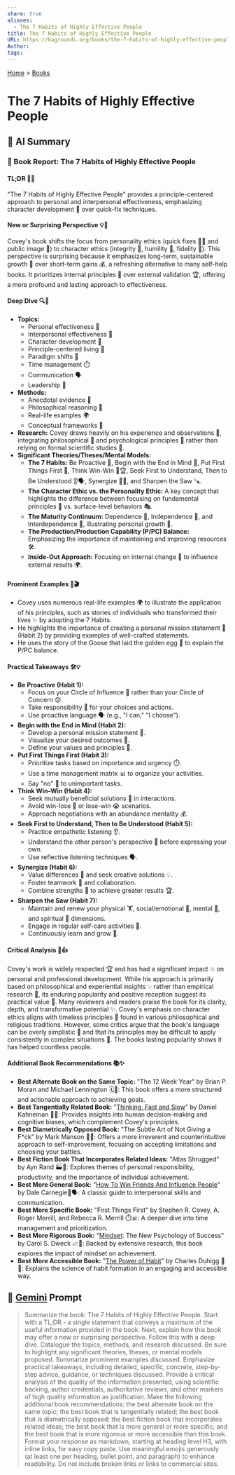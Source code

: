 ```yaml
---
share: true
aliases:
  - The 7 Habits of Highly Effective People
title: The 7 Habits of Highly Effective People
URL: https://bagrounds.org/books/the-7-habits-of-highly-effective-people
Author: 
tags: 
---
```

[Home](../index.md) > [Books](./index.md)  
# The 7 Habits of Highly Effective People  
## 🤖 AI Summary  
### 📖 Book Report: The 7 Habits of Highly Effective People  
  
#### TL;DR 🎯🌟  
  
"The 7 Habits of Highly Effective People" provides a principle-centered approach to personal and interpersonal effectiveness, emphasizing character development 💖 over quick-fix techniques.  
  
#### New or Surprising Perspective 💡🤯  
  
Covey's book shifts the focus from personality ethics (quick fixes 🏃‍♂️ and public image 📸) to character ethics (integrity 🤝, humility 🙏, fidelity 🔐). This perspective is surprising because it emphasizes long-term, sustainable growth 🌱 over short-term gains 💰, a refreshing alternative to many self-help books. It prioritizes internal principles 🧭 over external validation 🏆, offering a more profound and lasting approach to effectiveness.  
  
#### Deep Dive 🔍🧐  
  
* **Topics:**  
    * Personal effectiveness 👤  
    * Interpersonal effectiveness 🤝  
    * Character development 💖  
    * Principle-centered living 🌟  
    * Paradigm shifts 🔄  
    * Time management ⏱️  
    * Communication 🗣️  
    * Leadership 👑  
* **Methods:**  
    * Anecdotal evidence 📖  
    * Philosophical reasoning 🤔  
    * Real-life examples 🌍  
    * Conceptual frameworks 🧩  
* **Research:** Covey draws heavily on his experience and observations 👀, integrating philosophical 📜 and psychological principles 🧠 rather than relying on formal scientific studies 🔬.  
* **Significant Theories/Theses/Mental Models:**  
    * **The 7 Habits:** Be Proactive 🙋, Begin with the End in Mind 🏁, Put First Things First 🥇, Think Win-Win 🤝🏆, Seek First to Understand, Then to Be Understood 👂🗣️, Synergize 🤝✨, and Sharpen the Saw 🪚.  
    * **The Character Ethic vs. the Personality Ethic:** A key concept that highlights the difference between focusing on fundamental principles 🌳 vs. surface-level behaviors 🎭.  
    * **The Maturity Continuum:** Dependence 👶, Independence 🧍, and Interdependence 🤝, illustrating personal growth 🌱.  
    * **The Production/Production Capability (P/PC) Balance:** Emphasizing the importance of maintaining and improving resources 🛠️.  
    * **Inside-Out Approach:** Focusing on internal change 🧘 to influence external results 🌍.  
  
#### Prominent Examples 🌟🎬  
  
* Covey uses numerous real-life examples 🌍 to illustrate the application of his principles, such as stories of individuals who transformed their lives ✨ by adopting the 7 Habits.  
* He highlights the importance of creating a personal mission statement 📝 (Habit 2) by providing examples of well-crafted statements.  
* He uses the story of the Goose that laid the golden egg 🥚 to explain the P/PC balance.  
  
#### Practical Takeaways 🛠️💡  
  
* **Be Proactive (Habit 1):**  
    * Focus on your Circle of Influence 🎯 rather than your Circle of Concern 😟.  
    * Take responsibility 🙋 for your choices and actions.  
    * Use proactive language 🗣️ (e.g., "I can," "I choose").  
* **Begin with the End in Mind (Habit 2):**  
    * Develop a personal mission statement 📝.  
    * Visualize your desired outcomes 🔮.  
    * Define your values and principles 🧭.  
* **Put First Things First (Habit 3):**  
    * Prioritize tasks based on importance and urgency ⏱️.  
    * Use a time management matrix 📊 to organize your activities.  
    * Say "no" 🙅 to unimportant tasks.  
* **Think Win-Win (Habit 4):**  
    * Seek mutually beneficial solutions 🤝 in interactions.  
    * Avoid win-lose 🥊 or lose-win 😭 scenarios.  
    * Approach negotiations with an abundance mentality 💰.  
* **Seek First to Understand, Then to Be Understood (Habit 5):**  
    * Practice empathetic listening 👂.  
    * Understand the other person's perspective 🤔 before expressing your own.  
    * Use reflective listening techniques 🗣️.  
* **Synergize (Habit 6):**  
    * Value differences 🌈 and seek creative solutions 💡.  
    * Foster teamwork 🤝 and collaboration.  
    * Combine strengths 💪 to achieve greater results 🏆.  
* **Sharpen the Saw (Habit 7):**  
    * Maintain and renew your physical 🏋️, social/emotional 🤗, mental 🧠, and spiritual 🙏 dimensions.  
    * Engage in regular self-care activities 🧘.  
    * Continuously learn and grow 🌱.  
  
#### Critical Analysis 🧐👍  
  
Covey's work is widely respected 🏆 and has had a significant impact 💥 on personal and professional development. While his approach is primarily based on philosophical and experiential insights 💡 rather than empirical research 🔬, its enduring popularity and positive reception suggest its practical value 💯. Many reviewers and readers praise the book for its clarity, depth, and transformative potential ✨. Covey's emphasis on character ethics aligns with timeless principles 📜 found in various philosophical and religious traditions. However, some critics argue that the book's language can be overly simplistic 🤷 and that its principles may be difficult to apply consistently in complex situations 🤯. The books lasting popularity shows it has helped countless people.  
  
#### Additional Book Recommendations 📚✨  
  
* **Best Alternate Book on the Same Topic:** "The 12 Week Year" by Brian P. Moran and Michael Lennington 🗓️🏁: This book offers a more structured and actionable approach to achieving goals.  
* **Best Tangentially Related Book:** "[Thinking, Fast and Slow](./thinking-fast-and-slow.md)" by Daniel Kahneman 🧠💡: Provides insights into human decision-making and cognitive biases, which complement Covey's principles.  
* **Best Diametrically Opposed Book:** "The Subtle Art of Not Giving a F\*ck" by Mark Manson 🤷🔥: Offers a more irreverent and counterintuitive approach to self-improvement, focusing on accepting limitations and choosing your battles.  
* **Best Fiction Book That Incorporates Related Ideas:** "Atlas Shrugged" by Ayn Rand 🏭💪: Explores themes of personal responsibility, productivity, and the importance of individual achievement.  
* **Best More General Book:** "[How To Win Friends And Influence People](./how-to-win-friends-and-influence-people.md)" by Dale Carnegie🤝🗣️: A classic guide to interpersonal skills and communication.  
* **Best More Specific Book:** "First Things First" by Stephen R. Covey, A. Roger Merrill, and Rebecca R. Merrill ⏱️📊: A deeper dive into time management and prioritization.  
* **Best More Rigorous Book:** "[Mindset](./mindset.md): The New Psychology of Success" by Carol S. Dweck 📈🧠: Backed by extensive research, this book explores the impact of mindset on achievement.  
* **Best More Accessible Book:** "[The Power of Habit](./the-power-of-habit.md)" by Charles Duhigg 🔄🧠: Explains the science of habit formation in an engaging and accessible way.  
  
## 💬 [Gemini](https://gemini.google.com) Prompt  
> Summarize the book: The 7 Habits of Highly Effective People. Start with a TL;DR - a single statement that conveys a maximum of the useful information provided in the book. Next, explain how this book may offer a new or surprising perspective. Follow this with a deep dive. Catalogue the topics, methods, and research discussed. Be sure to highlight any significant theories, theses, or mental models proposed. Summarize prominent examples discussed. Emphasize practical takeaways, including detailed, specific, concrete, step-by-step advice, guidance, or techniques discussed. Provide a critical analysis of the quality of the information presented, using scientific backing, author credentials, authoritative reviews, and other markers of high quality information as justification. Make the following additional book recommendations: the best alternate book on the same topic; the best book that is tangentially related; the best book that is diametrically opposed; the best fiction book that incorporates related ideas; the best book that is more general or more specific; and the best book that is more rigorous or more accessible than this book. Format your response as markdown, starting at heading level H3, with inline links, for easy copy paste. Use meaningful emojis generously (at least one per heading, bullet point, and paragraph) to enhance readability. Do not include broken links or links to commercial sites.